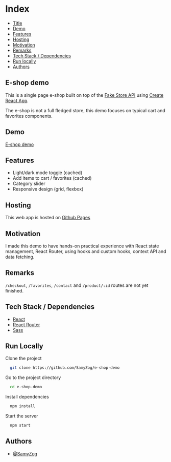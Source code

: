 # Index

- [Title](#title)
- [Demo](#demo)
- [Features](#features)
- [Hosting](#host)
- [Motivation](#motivation)
- [Remarks](#remarks)
- [Tech Stack / Dependencies](#deps)
- [Run locally](#run)
- [Authors](#authors)

<h2 id="title">E-shop demo</h2>

This is a single page e-shop built on top of the [Fake Store API](https://fakestoreapi.com/) using [Create React App](https://github.com/facebook/create-react-app).

The e-shop is not a full fledged store, this demo focuses on typical cart and favorites components. 

<h2 id="demo">Demo</h2>

[E-shop demo](https://samyzog.github.io/e-shop-demo/)

<h2 id="features">Features</h2>

- Light/dark mode toggle (cached)
- Add items to cart / favorites (cached)
- Category slider
- Responsive design (grid, flexbox)

<h2 id="host">Hosting</h2>

This web app is hosted on [Github Pages](https://pages.github.com/)

<h2 id="motivation">Motivation</h2>

I made this demo to have hands-on practical experience with React state management, React Router, using hooks and custom hooks, context API and data fetching. 

<h2 id="remarks">Remarks</h2>

<code>/checkout</code>, <code>/favorites</code>, <code>/contact</code> and <code>/product/:id</code> routes are not yet finished.

<h2 id="deps">Tech Stack / Dependencies</h2>

- [React](https://reactjs.org/)
- [React Router](https://reactrouter.com/)
- [Sass](https://sass-lang.com/)
  
<h2 id="run">Run Locally</h2>

Clone the project

```bash
  git clone https://github.com/SamyZog/e-shop-demo
```

Go to the project directory

```bash
  cd e-shop-demo
```

Install dependencies

```bash
  npm install
```

Start the server

```bash
  npm start
```

  
<h2 id="authors">Authors</h2>

- [@SamyZog](https://www.github.com/SamyZog)

  
